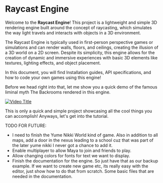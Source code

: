 # Raycast Engine

Welcome to the **Raycast Engine**! This project is a lightweight and simple 3D rendering engine built around the concept of raycasting, which simulates the way light travels and interacts with objects in a 3D environment.

The Raycast Engine is typically used in first-person perspective games or simulations and can render walls, floors, and ceilings, creating the illusion of a 3D world on a 2D screen. Despite its simplicity, this engine allows for the creation of dynamic and immersive experiences with basic 3D elements like textures, lighting effects, and object placement.

In this document, you will find Installation guides, API specifications, and how to code your own games using this engine!

Before we head right into that, let me show you a quick demo of the famous liminal myth The Backrooms rendered in this engine.

[![Video Title](https://img.youtube.com/vi/9v8R9GMLWoM/0.jpg)](https://youtu.be/9v8R9GMLWoM)

This is only a quick and simple project showcasing all the cool things you can accomplish! Anyways, let's get into the tutorial.

TODO FOR FUTURE:
- I need to finish the Yume Nikki World kind of game. Also in addition to all maps, add a door in the nexus leading to a school cuz that was part of the later yume nikki I never got a chance to add it.
- Enable multiplayer to allow Maya to join and friends to play.
- Allow changing colors for fonts for text we want to display.
- Finish the documentation for the engine. So just have that as our backup example. If we want to create new game etc, its really easy with the editor, just show how to do that from scratch. Some basic files that are needed in the documentation.